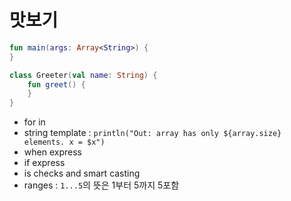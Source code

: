 # 맛보기
```kotlin
fun main(args: Array<String>) {
}

class Greeter(val name: String) {
	fun greet() {
	}
}
```
- for in
- string template : ```println("Out: array has only ${array.size} elements. x = $x")```
- when express
- if express
- is checks and smart casting
- ranges : ```1...5```의 뜻은 1부터 5까지 5포함
